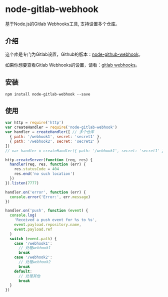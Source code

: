 # node-gitlab-webhook
基于Node.js的Gitlab Webhooks工具, 支持设置多个仓库。

## 介绍

这个库是专门为Gitlab设置，Github的版本：[node-github-webhook](https://github.com/excaliburhan/node-github-webhook)。

如果你想要查看Gitlab Webhooks的设置，请看：[gitlab webhooks](https://docs.gitlab.com/ee/user/project/integrations/webhooks.html)。

## 安装

`npm install node-gitlab-webhook --save`

## 使用

```js
var http = require('http')
var createHandler = require('node-gitlab-webhook')
var handler = createHandler([ // 多个仓库
  { path: '/webhook1', secret: 'secret1' },
  { path: '/webhook2', secret: 'secret2' }
])
// var handler = createHandler({ path: '/webhook1', secret: 'secret1' }) // 单个仓库

http.createServer(function (req, res) {
  handler(req, res, function (err) {
    res.statusCode = 404
    res.end('no such location')
  })
}).listen(7777)

handler.on('error', function (err) {
  console.error('Error:', err.message)
})

handler.on('push', function (event) {
  console.log(
    'Received a push event for %s to %s',
    event.payload.repository.name,
    event.payload.ref
  )
  switch (event.path) {
    case '/webhook1':
      // 处理webhook1
      break
    case '/webhook2':
      // 处理webhook2
      break
    default:
      // 处理其他
      break
  }
})
```
